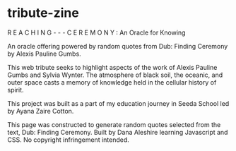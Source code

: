 # tribute-zine


R E A C H I N G - - - C E R E M O N Y : An Oracle for Knowing

An oracle offering powered by random quotes from Dub: Finding Ceremony by Alexis Pauline Gumbs.

This web tribute seeks to highlight aspects of the work of Alexis Pauline Gumbs and Sylvia Wynter. The atmosphere of black soil, the oceanic, and outer space casts a memory of knowledge held in the cellular history of spirit.

This project was built as a part of my education journey in Seeda School led by Ayana Zaire Cotton.

This page was constructed to generate random quotes selected from the text, Dub: Finding Ceremony. Built by Dana Aleshire learning Javascript and CSS. No copyright infringement intended.